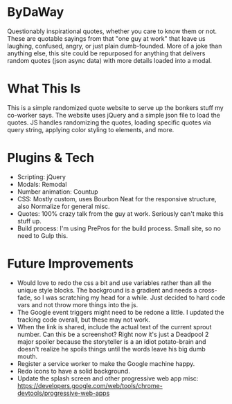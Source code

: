 # ByDaWay
Questionably inspirational quotes, whether you care to know them or not. These are quotable sayings from that "one guy at work" that leave us laughing, confused, angry, or just plain dumb-founded. More of a joke than anything else, this site could be repurposed for anything that delivers random quotes (json async data) with more details loaded into a modal.

# What This Is
This is a simple randomized quote website to serve up the bonkers stuff my co-worker says. The website uses jQuery and a simple json file to load the quotes. JS handles randomizing the quotes, loading specific quotes via query string, applying color styling to elements, and more.

# Plugins & Tech
- Scripting: jQuery
- Modals: Remodal
- Number animation: Countup
- CSS: Mostly custom, uses Bourbon Neat for the responsive structure, also Normalize for general misc.
- Quotes: 100% crazy talk from the guy at work. Seriously can't make this stuff up.
- Build process: I'm using PrePros for the build process. Small site, so no need to Gulp this.

# Future Improvements
- Would love to redo the css a bit and use variables rather than all the unique style blocks. The background is a gradient and needs a cross-fade, so I was scratching my head for a while. Just decided to hard code vars and not throw more things into the js.
- The Google event triggers might need to be redone a little. I updated the tracking code overall, but these may not work.
- When the link is shared, include the actual text of the current sprout number. Can this be a screenshot? Right now it's just a Deadpool 2 major spoiler because the storyteller is a an idiot potato-brain and doesn't realize he spoils things until the words leave his big dumb mouth.
- Register a service worker to make the Google machine happy.
- Redo icons to have a solid background.
- Update the splash screen and other progressive web app misc: https://developers.google.com/web/tools/chrome-devtools/progressive-web-apps

